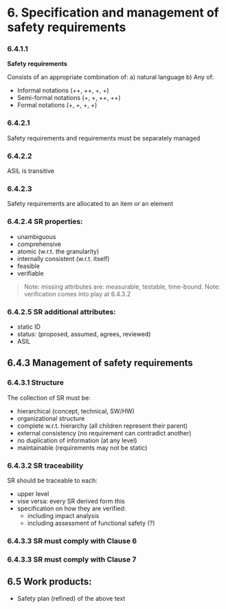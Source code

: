 # 6. Specification and management of safety requirements

### 6.4.1.1
__Safety requirements__

Consists of an appropriate combination of:
a) natural language
b) Any of:
  - Informal notations (++, ++, +, +)
  - Semi-formal notations (+, +, ++, ++)
  - Formal notations (+, +, +, +)

### 6.4.2.1
Safety requirements and requirements must be separately managed

### 6.4.2.2
ASIL is transitive

### 6.4.2.3
Safety requirements are allocated to an item or an element 

### 6.4.2.4 SR properties:
- unambiguous
- comprehensive
- atomic (w.r.t. the granularity)
- internally consistent (w.r.t. itself)
- feasible
- verifiable

> Note: missing attributes are: measurable, testable, time-bound.
> Note: verification comes into play at 6.4.3.2

### 6.4.2.5 SR additional attributes:
- static ID
- status: (proposed, assumed, agrees, reviewed)
- ASIL

## 6.4.3 Management of safety requirements
### 6.4.3.1 Structure
The collection of SR must be:
- hierarchical (concept, technical, SW/HW)
- organizational structure
- complete w.r.t. hierarchy (all children represent their parent)
- external consistency (no requirement can contradict another)
- no duplication of information (at any level)
- maintainable (requirements may not be static)

### 6.4.3.2 SR traceability
SR should be traceable to each:
- upper level
- vise versa: every SR derived form this
- specification on how they are verified:
    - including impact analysis
    - including assessment of functional safety (?)

### 6.4.3.3 SR must comply with Clause 6
### 6.4.3.3 SR must comply with Clause 7

## 6.5 Work products:
- Safety plan (refined) of the above text
